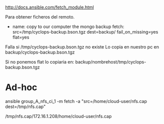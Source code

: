 http://docs.ansible.com/fetch_module.html

Para obtener ficheros del remoto.


- name: copy to our computer the mongo backup
  fetch: src=/tmp/cyclops-backup.bson.tgz dest=backup/ fail_on_missing=yes flat=yes

Falla si /tmp/cyclops-backup.bson.tgz no existe
Lo copia en nuestro pc en backup/cyclops-backup.bson.tgz

Si no ponemos flat lo copiaria en:
backup/nombrehost/tmp/cyclops-backup.bson.tgz



# Ad-hoc
ansible group_A_nfs_ci_1 -m fetch -a "src=/home/cloud-user/nfs.cap dest=/tmp/nfs.cap"

/tmp/nfs.cap/172.16.1.208/home/cloud-user/nfs.cap
